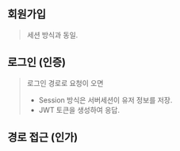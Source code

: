 ## 회원가입
> 세션 방식과 동일.

## 로그인 (인증)
> 로그인 경로로 요청이 오면  
> - Session 방식은 서버세션이 유저 정보를 저장.
> - JWT 토큰을 생성하여 응답.

## 경로 접근 (인가)
